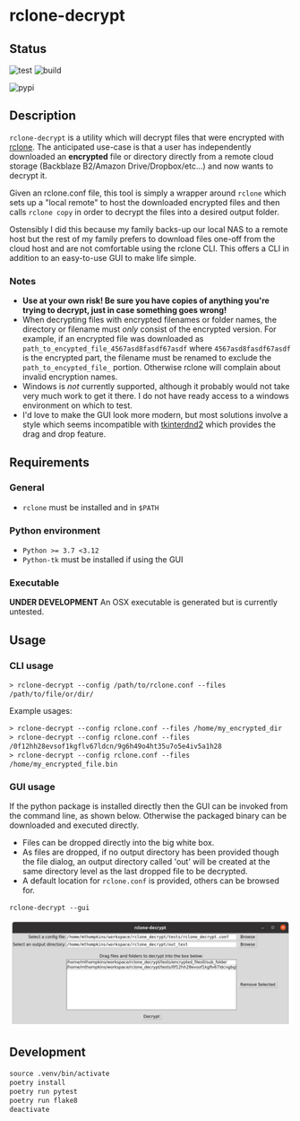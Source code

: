 # rclone-decrypt
## Status
![test](https://github.com/mitchellthompkins/rclone-decrypt/actions/workflows/test.yml/badge.svg)
![build](https://github.com/mitchellthompkins/rclone-decrypt/actions/workflows/build_app.yml/badge.svg)

![pypi](https://github.com/mitchellthompkins/rclone-decrypt/actions/workflows/pypi.yml/badge.svg)

## Description
`rclone-decrypt` is a utility which will decrypt files that were encrypted with
[rclone](https://rclone.org/). The anticipated use-case is that a user has
independently downloaded an **encrypted** file or directory directly from a
remote cloud storage (Backblaze B2/Amazon Drive/Dropbox/etc...) and now wants to
decrypt it.

Given an rclone.conf file, this tool is simply a wrapper around `rclone` which
sets up a "local remote" to host the downloaded encrypted files and then calls
`rclone copy` in order to decrypt the files into a desired output folder.

Ostensibly I did this because my family backs-up our local NAS to a remote host
but the rest of my family prefers to download files one-off from the cloud host
and are not comfortable using the rclone CLI. This offers a CLI in addition to
an easy-to-use GUI to make life simple.

### Notes
* **Use at your own risk! Be sure you have copies of anything you're trying to
decrypt, just in case something goes wrong!**
* When decrypting files with encrypted filenames or folder names, the directory
  or filename must _only_ consist of the encrypted version. For example, if an
  encrypted file was downloaded as `path_to_encypted_file_4567asd8fasdf67asdf`
  where `4567asd8fasdf67asdf` is the encrypted part, the filename must be
  renamed to exclude the `path_to_encypted_file_` portion. Otherwise rclone will
  complain about invalid encryption names.
* Windows is _not_ currently supported, although it probably would not take very
  much work to get it there. I do not have ready access to a windows environment
  on which to test.
* I'd love to make the GUI look more modern, but most solutions involve a style
  which seems incompatible with
  [tkinterdnd2](https://github.com/Eliav2/tkinterdnd2) which provides the drag
  and drop feature.

## Requirements
### General
* `rclone` must be installed and in `$PATH`

### Python environment
* `Python >= 3.7 <3.12`
* `Python-tk` must be installed if using the GUI

### Executable
**UNDER DEVELOPMENT** An OSX executable is generated but is currently untested.

## Usage
### CLI usage
```
> rclone-decrypt --config /path/to/rclone.conf --files /path/to/file/or/dir/
```

Example usages:
```
> rclone-decrypt --config rclone.conf --files /home/my_encrypted_dir
> rclone-decrypt --config rclone.conf --files /0f12hh28evsof1kgflv67ldcn/9g6h49o4ht35u7o5e4iv5a1h28
> rclone-decrypt --config rclone.conf --files /home/my_encrypted_file.bin
```
### GUI usage
If the python package is installed directly then the GUI can be invoked from the
command line, as shown below. Otherwise the packaged binary can be downloaded
and executed directly.
* Files can be dropped directly into the big white box.
* As files are dropped, if no output directory has been provided though the file
  dialog, an output directory called 'out' will be created at the same directory
  level as the last dropped file to be decrypted.
* A default location for `rclone.conf` is provided, others can be browsed for.
```
rclone-decrypt --gui
```

![rclone_example](docs/imgs/rclone_gui.png)

## Development
```
source .venv/bin/activate
poetry install
poetry run pytest
poetry run flake8
deactivate
```
